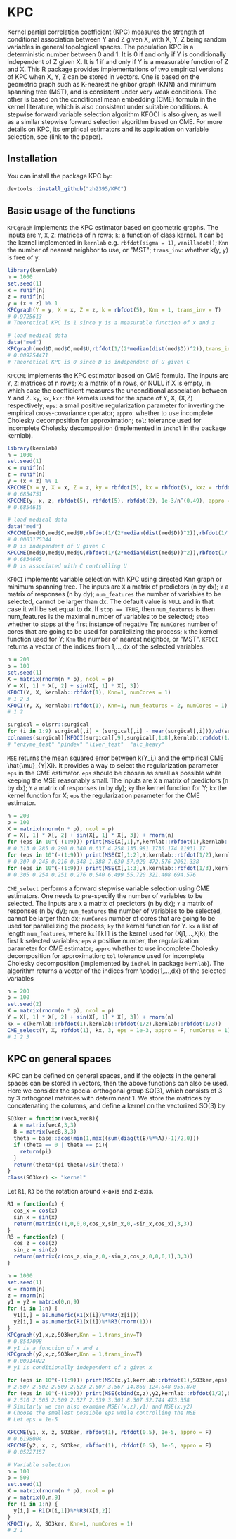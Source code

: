 # KPC
Kernel partial correlation coefficient (KPC) measures the strength of conditional association between Y and Z given X,
with X, Y, Z being random variables in general topological spaces.
The population KPC is a deterministic number between 0 and 1.
It is 0 if and only if Y is conditionally independent of Z given X. It is 1 if and only if Y is a measurable function of Z and X.
This R package provides implementations of two empirical versions of KPC when X, Y, Z can be stored in vectors.
One is based on the geometric graph such as K-nearest neighbor graph (KNN) and minimum spanning tree (MST), and is consistent under very weak conditions.
The other is based on the conditional mean embedding (CME) formula in the kernel literature, which is also consistent under suitable conditions.
A stepwise forward variable selection algorithm KFOCI is also given, as well as a similar stepwise forward selection algorithm based on CME.
For more details on KPC, its empirical estimators and its application on variable selection, see (link to the paper).

## Installation

You can install the package KPC by:

``` r
devtools::install_github("zh2395/KPC")
```

## Basic usage of the functions

`KPCgraph` implements the KPC estimator based on geometric graphs.
The inputs are `Y`, `X`, `Z`: matrices of n rows; `k`: a function of class kernel. It can be the kernel implemented in `kernlab` e.g. `rbfdot(sigma = 1)`, `vanilladot()`;
`Knn` the number of nearest neighbor to use, or "MST"; `trans_inv`: whether k(y, y) is free of y.

``` r
library(kernlab)
n = 1000
set.seed(1)
x = runif(n)
z = runif(n)
y = (x + z) %% 1
KPCgraph(Y = y, X = x, Z = z, k = rbfdot(5), Knn = 1, trans_inv = T)
# 0.9725613
# Theoretical KPC is 1 since y is a measurable function of x and z

# load medical data
data("med")
KPCgraph(med$D,med$C,med$U,rbfdot(1/(2*median(dist(med$D))^2)),trans_inv=T)
# 0.009254471
# Theoretical KPC is 0 since D is independent of U given C
```

`KPCCME` implements the KPC estimator based on CME formula.
The inputs are `Y`, `Z`: matrices of n rows; `X`: a matrix of n rows, or NULL if X is empty, in which case the coefficient
measures the unconditional association between Y and Z. `ky`, `kx`, `kxz`: the kernels used for the space of Y, X, (X,Z) respectively;
`eps`: a small positive regularization parameter for inverting the empirical cross-covariance operator;
`appro`: whether to use incomplete Cholesky decomposition for approximation;
`tol`: tolerance used for incomplete Cholesky decomposition (implemented in `inchol` in the package kernlab).

``` r
library(kernlab)
n = 1000
set.seed(1)
x = runif(n)
z = runif(n)
y = (x + z) %% 1
KPCCME(Y = y, X = x, Z = z, ky = rbfdot(5), kx = rbfdot(5), kxz = rbfdot(2), eps = 1e-3/n^(0.49), appro = F)
# 0.6854751
KPCCME(y, x, z, rbfdot(5), rbfdot(5), rbfdot(2), 1e-3/n^(0.49), appro = T, tol = 1e-5)
# 0.6854615

# load medical data
data("med")
KPCCME(med$D,med$C,med$U,rbfdot(1/(2*median(dist(med$D))^2)),rbfdot(1/(2*median(dist(med$C))^2)), rbfdot(1/(2*median(dist(cbind(med$C,med$U)))^2)), 1e-3,F)
# 0.0003175344
# D is independent of U given C
KPCCME(med$D,med$U,med$C,rbfdot(1/(2*median(dist(med$D))^2)),rbfdot(1/(2*median(dist(med$U))^2)), rbfdot(1/(2*median(dist(cbind(med$C,med$U)))^2)), 1e-3,F)
# 0.6834605
# D is associated with C controlling U
```

`KFOCI` implements variable selection with KPC using directed Knn graph or minimum spanning tree.
The inputs are `X` a matrix of predictors (n by dx); `Y` a matrix of responses (n by dy);
`num_features` the number of variables to be selected, cannot be larger than dx. The default value is `NULL` and in that
case it will be set equal to dx. If `stop == TRUE`, then `num_features` is then num_features is the maximal number of variables to be selected;
`stop` whether to stops at the first instance of negative Tn;
`numCores` number of cores that are going to be used for parallelizing the process;
`k` the kernel function used for Y;
`Knn` the number of nearest neighbor, or "MST".
`KFOCI` returns a vector of the indices from 1,...,dx of the selected variables.

``` r
n = 200
p = 100
set.seed(1)
X = matrix(rnorm(n * p), ncol = p)
Y = X[, 1] * X[, 2] + sin(X[, 1] * X[, 3])
KFOCI(Y, X, kernlab::rbfdot(1), Knn=1, numCores = 1)
# 1 2 3
KFOCI(Y, X, kernlab::rbfdot(1), Knn=1, num_features = 2, numCores = 1)
# 1 2

surgical = olsrr::surgical
for (i in 1:9) surgical[,i] = (surgical[,i] - mean(surgical[,i]))/sd(surgical[,i])
colnames(surgical)[KFOCI(surgical[,9],surgical[,1:8],kernlab::rbfdot(1/(2*median(dist(surgical$y))^2)),Knn=1)]
# "enzyme_test" "pindex" "liver_test"  "alc_heavy"
```


`MSE` returns the mean squared error between k(Y_i,) and the empirical CME \hat{\mu}_{Y|Xi}.
It provides a way to select the regularization parameter `eps` in the CME estimator.
`eps` should be chosen as small as possible while keeping the MSE reasonably small.
The inputs are `X` a matrix of predictors (n by dx);
`Y` a matrix of responses (n by dy);
`ky` the kernel function for Y;
`kx` the kernel function for X;
`eps` the regularization parameter for the CME estimator.
``` r
n = 200
p = 100
X = matrix(rnorm(n * p), ncol = p)
Y = X[, 1] * X[, 2] + sin(X[, 1] * X[, 3]) + rnorm(n)
for (eps in 10^(-(1:9))) print(MSE(X[,1],Y,kernlab::rbfdot(1),kernlab::rbfdot(1),eps))
# 0.313 0.285 0.290 0.340 0.637 4.258 135.981 1730.174 11931.17
for (eps in 10^(-(1:9))) print(MSE(X[,1:2],Y,kernlab::rbfdot(1/2),kernlab::rbfdot(1),eps))
# 0.307 0.245 0.216 0.348 1.388 7.630 57.920 472.576 2061.338
for (eps in 10^(-(1:9))) print(MSE(X[,1:3],Y,kernlab::rbfdot(1/3),kernlab::rbfdot(1),eps))
# 0.305 0.254 0.251 0.276 0.540 6.499 55.720 321.408 694.576
```

`CME_select` performs a forward stepwise variable selection using CME estimators.
One needs to pre-specify the number of variables to be selected.
The inputs are `X` a matrix of predictors (n by dx);
`Y` a matrix of responses (n by dy);
`num_features` the number of variables to be selected, cannot be larger than dx;
`numCores` number of cores that are going to be used for parallelizing the process;
`ky` the kernel function for Y.
`kx` a list of length `num_features`, where `kx[[k]]` is the kernel used for (Xj1,...,Xjk), the first k selected variables;
`eps` a positive number, the regularization parameter for CME estimator;
`appro` whether to use incomplete Cholesky decomposition for approximation;
`tol` tolerance used for incomplete Cholesky decomposition (implemented by `inchol` in package `kernlab`).
The algorithm returns a vector of the indices from \code{1,...,dx} of the selected variables
``` r
n = 200
p = 100
set.seed(2)
X = matrix(rnorm(n * p), ncol = p)
Y = X[, 1] * X[, 2] + sin(X[, 1] * X[, 3]) + rnorm(n)
kx = c(kernlab::rbfdot(1),kernlab::rbfdot(1/2),kernlab::rbfdot(1/3))
CME_select(Y, X, rbfdot(1), kx, 3, eps = 1e-3, appro = F, numCores = 1)
# 1 2 3
```

## KPC on general spaces
KPC can be defined on general spaces, and if the objects in the general spaces can be stored in vectors, then the above functions can also be used.
Here we consider the special orthogonal group SO(3), which consists of 3 by 3 orthogonal matrices with determinant 1.
We store the matrices by concatenating the columns, and define a kernel on the vectorized SO(3) by
``` r
SO3ker = function(vecA,vecB){
  A = matrix(vecA,3,3)
  B = matrix(vecB,3,3)
  theta = base::acos(min(1,max((sum(diag(t(B)%*%A))-1)/2,0)))
  if (theta == 0 | theta == pi){
    return(pi)
  }
  return(theta*(pi-theta)/sin(theta))
}
class(SO3ker) <- "kernel"
```
Let `R1`, `R3` be the rotation around x-axis and z-axis.
``` r
R1 = function(x) {
  cos_x = cos(x)
  sin_x = sin(x)
  return(matrix(c(1,0,0,0,cos_x,sin_x,0,-sin_x,cos_x),3,3))
}
R3 = function(z) {
  cos_z = cos(z)
  sin_z = sin(z)
  return(matrix(c(cos_z,sin_z,0,-sin_z,cos_z,0,0,0,1),3,3))
}

n = 1000
set.seed(1)
x = rnorm(n)
z = rnorm(n)
y1 = y2 = matrix(0,n,9)
for (i in 1:n) {
  y1[i,] = as.numeric(R1(x[i])%*%R3(z[i]))
  y2[i,] = as.numeric(R1(x[i])%*%R3(rnorm(1)))
}
KPCgraph(y1,x,z,SO3ker,Knn = 1,trans_inv=T)
# 0.8547098
# y1 is a function of x and z
KPCgraph(y2,x,z,SO3ker,Knn = 1,trans_inv=T)
# 0.00914022
# y1 is conditionally independent of z given x

for (eps in 10^(-(1:9))) print(MSE(x,y1,kernlab::rbfdot(1),SO3ker,eps))
# 2.507 2.502 2.509 2.523 2.607 3.567 14.860 124.848 955.870
for (eps in 10^(-(1:9))) print(MSE(cbind(x,z),y2,kernlab::rbfdot(1/2),SO3ker,eps))
# 2.510 2.505 2.509 2.527 2.639 3.301 8.307 52.744 473.358
# Similarly we can also examine MSE((x,z),y1) and MSE(x,y2)
# Choose the smallest possible eps while controlling the MSE
# Let eps = 1e-5

KPCCME(y1, x, z, SO3ker, rbfdot(1), rbfdot(0.5), 1e-5, appro = F)
# 0.6198004
KPCCME(y2, x, z, SO3ker, rbfdot(1), rbfdot(0.5), 1e-5, appro = F)
# 0.05227157

# Variable selection
n = 100
p = 500
set.seed(1)
X = matrix(rnorm(n * p), ncol = p)
y = matrix(0,n,9)
for (i in 1:n) {
  y[i,] = R1(X[i,1])%*%R3(X[i,2])
}
KFOCI(y, X, SO3ker, Knn=1, numCores = 1)
# 2 1
```







